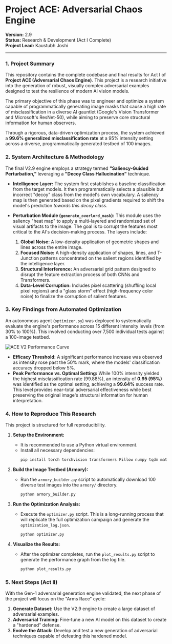 # Project ACE: Adversarial Chaos Engine

**Version:** 2.9  
**Status:** Research & Development (Act I Complete)  
**Project Lead:** Kaustubh Joshi

---

### 1. Project Summary

This repository contains the complete codebase and final results for Act I of **Project ACE (Adversarial Chaos Engine)**. This project is a research initiative into the generation of robust, visually complex adversarial examples designed to test the resilience of modern AI vision models.

The primary objective of this phase was to engineer and optimize a system capable of programmatically generating image masks that cause a high rate of misclassification in a diverse AI gauntlet (Google's Vision Transformer and Microsoft's ResNet-50), while aiming to preserve core structural information for human observers.

Through a rigorous, data-driven optimization process, the system achieved a **99.6% generalized misclassification rate** at a 95% intensity setting across a diverse, programmatically generated testbed of 100 images.

### 2. System Architecture & Methodology

The final V2.9 engine employs a strategy termed **"Saliency-Guided Perturbation,"** leveraging a **"Decoy Class Hallucination"** technique.

-   **Intelligence Layer:** The system first establishes a baseline classification from the target models. It then programmatically selects a plausible but incorrect "decoy" class from the model's own vocabulary. A saliency map is then generated based on the pixel gradients required to shift the model's prediction *towards this decoy class*.

-   **Perturbation Module (`generate_overlord_mask`):** This module uses the saliency "heat map" to apply a multi-layered and randomized set of visual artifacts to the image. The goal is to corrupt the features most critical to the AI's decision-making process. The layers include:
    1.  **Global Noise:** A low-density application of geometric shapes and lines across the entire image.
    2.  **Focused Noise:** A high-density application of shapes, lines, and T-Junction patterns concentrated on the salient regions identified by the intelligence layer.
    3.  **Structural Interference:** An adversarial grid pattern designed to disrupt the feature extraction process of both CNNs and Transformers.
    4.  **Data-Level Corruption:** Includes pixel scattering (shuffling local pixel regions) and a "glass storm" effect (high-frequency color noise) to finalize the corruption of salient features.

### 3. Key Findings from Automated Optimization

An autonomous agent (`optimizer.py`) was deployed to systematically evaluate the engine's performance across 15 different intensity levels (from 30% to 100%). This involved conducting over 7,500 individual tests against a 100-image testbed.

![ACE V2 Performance Curve](optimizer_results/performance_graph.png)

*   **Efficacy Threshold:** A significant performance increase was observed as intensity rose past the 50% mark, where the models' classification accuracy dropped below 5%.
*   **Peak Performance vs. Optimal Setting:** While 100% intensity yielded the highest misclassification rate (99.88%), an intensity of **0.95 (95%)** was identified as the optimal setting, achieving a **99.64%** success rate. This level provides near-total adversarial effectiveness while best preserving the original image's structural information for human interpretation.

### 4. How to Reproduce This Research

This project is structured for full reproducibility.

1.  **Setup the Environment:**
    - It is recommended to use a Python virtual environment.
    - Install all necessary dependencies:
      ```bash
      pip install torch torchvision transformers Pillow numpy tqdm matplotlib seaborn
      ```

2.  **Build the Image Testbed (Armory):**
    - Run the `armory_builder.py` script to automatically download 100 diverse test images into the `armory/` directory.
      ```bash
      python armory_builder.py
      ```

3.  **Run the Optimization Analysis:**
    - Execute the `optimizer.py` script. This is a long-running process that will replicate the full optimization campaign and generate the `optimization_log.json`.
      ```bash
      python optimizer.py
      ```

4.  **Visualize the Results:**
    - After the optimizer completes, run the `plot_results.py` script to generate the performance graph from the log file.
      ```bash
      python plot_results.py
      ```

### 5. Next Steps (Act II)

With the Gen-1 adversarial generation engine validated, the next phase of the project will focus on the "Arms Race" cycle:
1.  **Generate Dataset:** Use the V2.9 engine to create a large dataset of adversarial examples.
2.  **Adversarial Training:** Fine-tune a new AI model on this dataset to create a "hardened" defense.
3.  **Evolve the Attack:** Develop and test a new generation of adversarial techniques capable of defeating this hardened model. 
